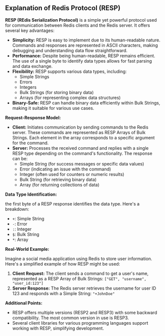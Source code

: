 ## Explanation of Redis Protocol (RESP)

**RESP (REdis Serialization Protocol)** is a simple yet powerful protocol used for communication between Redis clients and the Redis server. It offers several key advantages:

* **Simplicity:**  RESP is easy to implement due to its human-readable nature. Commands and responses are represented in ASCII characters, making debugging and understanding data flow straightforward.
* **Performance:** Despite being human-readable, RESP remains efficient. The use of a single byte to identify data types allows for fast parsing and data exchange. 
* **Flexibility:**  RESP supports various data types, including:
    * Simple Strings
    * Errors
    * Integers
    * Bulk Strings (for storing binary data)
    * Arrays (for representing complex data structures)
* **Binary-Safe:**  RESP can handle binary data efficiently within Bulk Strings, making it suitable for various use cases.

**Request-Response Model:**

* **Client:** Initiates communication by sending commands to the Redis server. These commands are represented as RESP Arrays of Bulk Strings. Each element in the array corresponds to a specific argument for the command.
* **Server:** Processes the received command and replies with a single RESP type depending on the command's functionality. The response can be:
    * Simple String (for success messages or specific data values)
    * Error (indicating an issue with the command)
    * Integer (often used for counters or numeric results)
    * Bulk String (for retrieving binary data)
    * Array (for returning collections of data)

**Data Type Identification:**

the first byte of a RESP response identifies the data type. Here's a breakdown:

* `+`: Simple String
* `-`: Error
* `:`: Integer
* `$`: Bulk String
* `*`: Array

**Real-World Example:**

Imagine a social media application using Redis to store user information. Here's a simplified example of how RESP might be used:

1. **Client Request:** The client sends a command to get a user's name, represented as a RESP Array of Bulk Strings: `["GET", "username", "user_id:123"]`
2. **Server Response:** The Redis server retrieves the username for user ID 123 and responds with a Simple String: `"+JohnDoe"`

**Additional Points:**

* RESP offers multiple versions (RESP2 and RESP3) with some backward compatibility. The most common version in use is RESP3.
* Several client libraries for various programming languages support working with RESP, simplifying development.